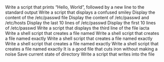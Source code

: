 Write a script that prints “Hello, World”, followed by a new line to the standard output
Write a script that displays a confused smiley
Display the content of the /etc/passwd file
Display the content of /etc/passwd and /etc/hosts
Display the last 10 lines of /etc/passwd
Display the first 10 lines of /etc/passwd
Write a script that displays the third line of the file iacta
Write a shell script that creates a file named
Write a shell script that creates a file named exactly
Write a shell script that creates a file named exactly
Write a shell script that creates a file named exactly
Write a shell script that creates a file named exactly
It is a good file that cuts iron without making a noise
Save current state of directory
Write a script that writes into the file
